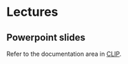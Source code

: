 # Lectures

## Powerpoint slides 
Refer to the documentation area in [CLIP](https://clip.fct.unl.pt/utente/eu/fun%E7%E3o/doc%EAncia/unidade?institui%E7%E3o=97747&edi%E7%E3o_L=2026,s,1&unidade_curricular=12078).

